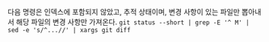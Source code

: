 다음 명령은 인덱스에 포함되지 않았고, 추적 상태이며, 변경 사항이 있는 파일만 뽑아내서 해당 파일의 변경 사항만 가져온다.
`git status --short | grep -E '^ M' | sed -e 's/^...//' | xargs git diff`
